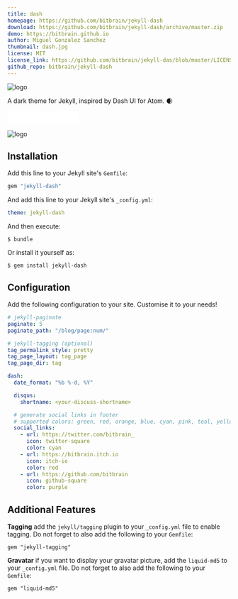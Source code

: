 ```yaml
---
title: dash
homepage: https://github.com/bitbrain/jekyll-dash
download: https://github.com/bitbrain/jekyll-dash/archive/master.zip
demo: https://bitbrain.github.io
author: Miguel Gonzalez Sanchez
thumbnail: dash.jpg
license: MIT
license_link: https://github.com/bitbrain/jekyll-das/blob/master/LICENSE
github_repo: bitbrain/jekyll-dash
---
```


![logo](https://raw.githubusercontent.com/bitbrain/jekyll-dash/master/logo.png)

A dark theme for Jekyll, inspired by Dash UI for Atom. 🌒

<iframe
src="//ghbtns.com/github-btn.html?user=bitbrain&repo=jekyll-dash&type=watch&count=true&size=large"
allowtransparency="true" frameborder="0" scrolling="0" width="160px"
height="30px"></iframe>

![logo](https://raw.githubusercontent.com/bitbrain/jekyll-dash/master/screenshot.png)

## Installation

Add this line to your Jekyll site's `Gemfile`:

```ruby
gem "jekyll-dash"
```

And add this line to your Jekyll site's `_config.yml`:

```yaml
theme: jekyll-dash
```

And then execute:

    $ bundle

Or install it yourself as:

    $ gem install jekyll-dash

## Configuration

Add the following configuration to your site. Customise it to your needs!

```yaml
# jekyll-paginate
paginate: 5
paginate_path: "/blog/page:num/"

# jekyll-tagging (optional)
tag_permalink_style: pretty
tag_page_layout: tag_page
tag_page_dir: tag

dash:
  date_format: "%b %-d, %Y"

  disqus:
    shortname: <your-discuss-shortname>

  # generate social links in footer
  # supported colors: green, red, orange, blue, cyan, pink, teal, yellow, indigo, purple
  social_links:
    - url: https://twitter.com/bitbrain_
      icon: twitter-square
      color: cyan
    - url: https://bitbrain.itch.io
      icon: itch-io
      color: red
    - url: https://github.com/bitbrain
      icon: github-square
      color: purple
```

## Additional Features

**Tagging** add the `jekyll/tagging` plugin to your `_config.yml` file to enable tagging. Do not forget to also add the following to your `Gemfile`:
```Gemfile
gem "jekyll-tagging"
```
**Gravatar** if you want to display your gravatar picture, add the `liquid-md5` to your `_config.yml` file. Do not forget to also add the following to your `Gemfile`:
```Gemfile
gem "liquid-md5"
```
